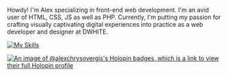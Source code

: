 Howdy! I'm Alex specializing in front-end web development. I'm an avid user of HTML, CSS, JS as well as PHP. Currently, I'm putting my passion for crafting visually captivating digital experiences into practice as a web developer and designer at DWHITE.

[![My Skills](https://skillicons.dev/icons?i=wordpress,figma,html,css,js,php,sass,bootstrap,tailwind,arch)](https://skillicons.dev)

[![An image of @alexchrysovergis's Holopin badges, which is a link to view their full Holopin profile](https://holopin.me/alexchrysovergis)](https://holopin.io/@alexchrysovergis)
